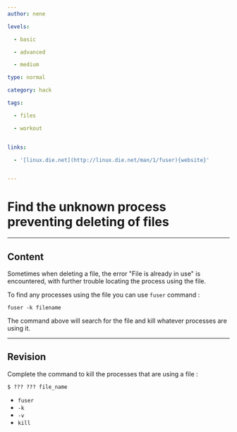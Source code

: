 ```yaml
---
author: nene

levels:

  - basic

  - advanced

  - medium

type: normal

category: hack

tags:

  - files

  - workout


links:

  - '[linux.die.net](http://linux.die.net/man/1/fuser){website}'


---
```


# Find the unknown process preventing deleting of files

---
## Content

Sometimes when deleting a file, the error "File is already in use" is encountered, with further trouble locating the process using the file.

To find any processes using the file you can use `fuser` command : 

```
fuser -k filename
```

The command above will search for the file  and kill whatever processes are using it.

---
## Revision

Complete the command to kill the processes that are using a file :
```
$ ??? ??? file_name
```

* `fuser`
* `-k`
* `-v`
* `kill`


